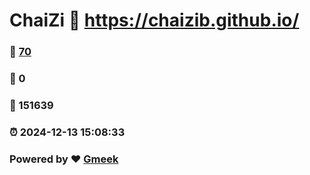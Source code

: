 # ChaiZi :link: https://chaizib.github.io/ 
### :page_facing_up: [70](https://chaizib.github.io//tag.html) 
### :speech_balloon: 0 
### :hibiscus: 151639 
### :alarm_clock: 2024-12-13 15:08:33 
### Powered by :heart: [Gmeek](https://github.com/Meekdai/Gmeek)

